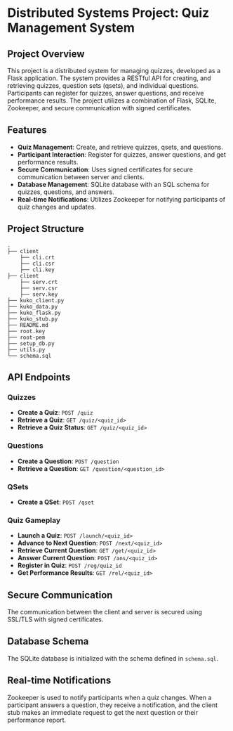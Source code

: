 # Distributed Systems Project: Quiz Management System

## Project Overview

This project is a distributed system for managing quizzes, developed as a Flask application. The system provides a RESTful API for creating, and retrieving quizzes, question sets (qsets), and individual questions. Participants can register for quizzes, answer questions, and receive performance results. The project utilizes a combination of Flask, SQLite, Zookeeper, and secure communication with signed certificates.

## Features

- **Quiz Management**: Create, and retrieve quizzes, qsets, and questions.
- **Participant Interaction**: Register for quizzes, answer questions, and get performance results.
- **Secure Communication**: Uses signed certificates for secure communication between server and clients.
- **Database Management**: SQLite database with an SQL schema for quizzes, questions, and answers.
- **Real-time Notifications**: Utilizes Zookeeper for notifying participants of quiz changes and updates.

## Project Structure

```plaintext
.
├── client
    ├── cli.crt
    ├── cli.csr
    ├── cli.key
├── client
    ├── serv.crt
    ├── serv.csr
    ├── serv.key
├── kuko_client.py
├── kuko_data.py
├── kuko_flask.py
├── kuko_stub.py
├── README.md
├── root.key
├── root-pem
├── setup_db.py
├── utils.py
└── schema.sql

```

## API Endpoints

### Quizzes

- **Create a Quiz**: `POST /quiz`
- **Retrieve a Quiz**: `GET /quiz/<quiz_id>`
- **Retrieve a Quiz Status**: `GET /quiz/<quiz_id>`

### Questions

- **Create a Question**: `POST /question`
- **Retrieve a Question**: `GET /question/<question_id>`

### QSets

- **Create a QSet**: `POST /qset`

### Quiz Gameplay

- **Launch a Quiz**: `POST /launch/<quiz_id>`
- **Advance to Next Question**: `POST /next/<quiz_id>`
- **Retrieve Current Question**: `GET /get/<quiz_id>`
- **Answer Current Question**: `POST /ans/<quiz_id>`
- **Register in Quiz**: `POST /reg/quiz_id`
- **Get Performance Results**: `GET /rel/<quiz_id>`

## Secure Communication

The communication between the client and server is secured using SSL/TLS with signed certificates.

## Database Schema

The SQLite database is initialized with the schema defined in `schema.sql`.

## Real-time Notifications

Zookeeper is used to notify participants when a quiz changes. When a participant answers a question, they receive a notification, and the client stub makes an immediate request to get the next question or their performance report.